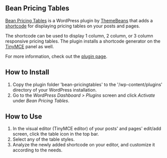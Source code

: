## Bean Pricing Tables

[Bean Pricing Tables](http://themebeans.com/plugin/bean-pricing-tables/) is a WordPress plugin by [ThemeBeans](http://themebeans.com) that adds a [shortcode](https://codex.wordpress.org/Shortcode) for displaying pricing tables on your posts and pages.

The shortcode can be used to display 1 column, 2 column, or 3 column responsive pricing tables. The plugin installs a shortcode generator on the [TinyMCE](https://codex.wordpress.org/TinyMCE) panel as well.

For more information, check out the [plugin page](http://themebeans.com/plugin/bean-pricing-tables/).


## How to Install

1. Copy the plugin folder 'bean-pricingtables' to the '/wp-content/plugins' directory of your WordPress installation.
2. Go to the _WordPress Dashboard > Plugins_ screen and click _Activate_ under _Bean Pricing Tables_.


## How to Use

1. In the visual editor (TinyMCE editor) of your posts' and pages' edit/add screen, click the table icon in the top bar.
2. Select any of the table styles.
3. Analyze the newly added shortcode on your editor, and customize it according to the needs.
